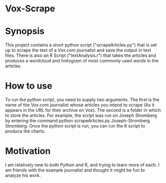 # Vox-Scrape
# Synopsis

This project contains a short python script ("scrapeArticles.py") that is set up to scrape the text of a Vox.com journalist
and save the output in text files.  There is also an R Script ("textAnalysis.r") that takes the articles and produces a wordcloud
and histogram of most commonly used words in the articles.

# How to use

To run the python script, you need to supply two arguments.  The first is the name of the Vox.com journalist whose articles
you intend to scrape (As it appears in the URL for their archive on Vox).  The second is a folder in which to store the articles.  For example, the script was run on Joseph Stromberg
by entering the command python scrapeArticles.py Joseph-Stromberg Stromberg.  Once the python script is run, you can run the R script to produce the charts.

# Motivation

I am relatively new to both Python and R, and trying to learn more of each.  I am friends with the example journalist and thought it might be fun
to analyze his work.

